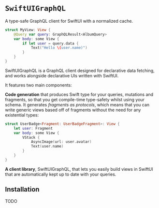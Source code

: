 # ``SwiftUIGraphQL``

A type-safe GraphQL client for SwiftUI with a normalized cache.

```swift
struct MyView: View {
    @Query var query: GraphQLResult<AlbumQuery>
    var body: some View {
        if let user = query.data {
            Text("Hello \(user.name)")
        }
    }
}
```

SwiftUIGraphQL is a GraphQL client designed for declarative data fetching, and works alongside declarative UIs written with SwiftUI.

It features two main components:

**Code generation** that produces Swift type for your queries, mutations and fragments, so that you get compile-time type-safety whilst using your schema.
It generates *fragments as protocols*, which means that you can write generic views based off of fragments without the need for any existential types:

```swift
struct UserBadge<Fragment: UserBadgeFragment>: View {
    let user: Fragment
    var body: some View {
        VStack {
            AsyncImage(url: user.avatar)
            Text(user.name)
        }
    }
}
```

**A client library**, SwiftUIGraphQL, that lets you easily build views in SwiftUI that are automatically kept up to date with your queries.

## Installation
TODO
